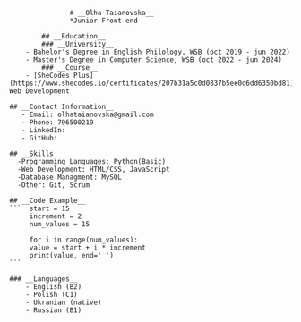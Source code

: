                    # __Olha Taianovska__
                   *Junior Front-end 

            ## __Education__
            ### __University__
        - Bahelor's Degree in English Philology, WSB (oct 2019 - jun 2022)
        - Master's Degree in Computer Science, WSB (oct 2022 - jun 2024)
            ### __Course__ 
        - [SheCodes Plus](https://www.shecodes.io/certificates/207b31a5c0d0837b5ee0d6dd6350bd81), Web Development

    ## __Contact Information__
       - Email: olhataianovska@gmail.com 
       - Phone: 796500219
       - LinkedIn:
       - GitHub:

    ## __Skills
      -Programming Languages: Python(Basic)
      -Web Development: HTML/CSS, JavaScript
      -Database Managment: MySQL 
      -Other: Git, Scrum

    ## __Code Example__
    ```  start = 15
         increment = 2
         num_values = 15

         for i in range(num_values):
         value = start + i * increment
         print(value, end=' ') 
    ```

    ### __Languages__
        - English (B2)
        - Polish (C1)
        - Ukranian (native)
        - Russian (B1) 

